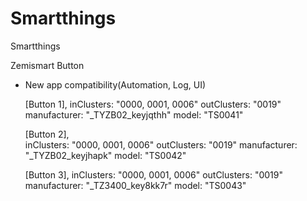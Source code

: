 # Smartthings
 Smartthings

Zemismart Button
* New app compatibility(Automation, Log, UI)

   [Button 1],
   inClusters: "0000, 0001, 0006" 
   outClusters: "0019" 
   manufacturer: "_TYZB02_keyjqthh" 
   model: "TS0041"
         
   [Button 2],      
   inClusters: "0000, 0001, 0006"
   outClusters: "0019" 
   manufacturer: "_TYZB02_keyjhapk"
   model: "TS0042"
        
   [Button 3],
   inClusters: "0000, 0001, 0006"
   outClusters: "0019"
   manufacturer: "_TZ3400_key8kk7r"
   model: "TS0043"
        
